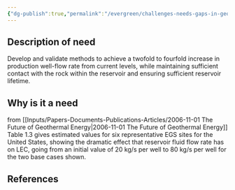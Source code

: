 ```yaml
---
{"dg-publish":true,"permalink":"/evergreen/challenges-needs-gaps-in-geothermal/increase-and-guarantee-flow-rate/","tags":["need"]}
---
```




## Description of need
Develop and validate methods to achieve a twofold to fourfold increase in production well-flow rate from current levels, while maintaining sufficient contact with the rock within the reservoir and ensuring sufficient reservoir lifetime.

## Why is it  a need
from [[Inputs/Papers-Documents-Publications-Articles/2006-11-01 The Future of Geothermal Energy\|2006-11-01 The Future of Geothermal Energy]]
Table 1.3 gives estimated values for six representative EGS sites for the United States, showing the dramatic effect that reservoir fluid flow rate has on LEC, going from an initial value of 20 kg/s per well to 80 kg/s per well for the two base cases shown.


## References
